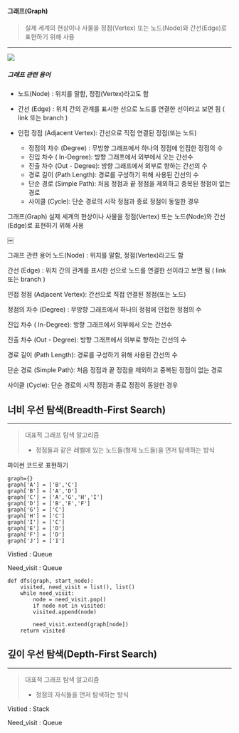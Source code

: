 #### 그래프(Graph)

> 실제 세계의 현상이나 사물을 정점(Vertex) 또는 노드(Node)와 간선(Edge)로 표현하기 위해 사용

---

<div style="text-align: left;"><img style="max-height:50%; max-width:45%; " src="https://www.fun-coding.org/00_Images/graph.png"></div>



##### 그래프 관련 용어

- 노드(Node) : 위치를 말함, 정점(Vertex)라고도 함
- 간선 (Edge) : 위치 간의 관계를 표시한 선으로 노드를 연결한 선이라고 보면 됨 ( link 또는 branch )

- 인접 정점 (Adjacent Vertex): 간선으로 직접 연결된 정점(또는 노드)
  - 정점의 차수 (Degree) : 무방향 그래프에서 하나의 정점에 인접한 정점의 수
  - 진입 차수 ( In-Degree): 방향 그래프에서 외부에서 오는 간선수
  - 진출 차수 (Out - Degree): 방향 그래프에서 외부로 향하는 간선의 수
  - 경로 길이 (Path Length): 경로를 구성하기 위해 사용된 간선의 수
  - 단순 경로 (Simple Path): 처음 정점과 끝 정점을 제외하고 중복된 정점이 없는 경로 
  - 사이클 (Cycle): 단순 경로의 시작 정점과 종료 정점이 동일한 경우

















그래프(Graph)
실제 세계의 현상이나 사물을 정점(Vertex) 또는 노드(Node)와 간선(Edge)로 표현하기 위해 사용


￼

그래프 관련 용어
노드(Node) : 위치를 말함, 정점(Vertex)라고도 함

간선 (Edge) : 위치 간의 관계를 표시한 선으로 노드를 연결한 선이라고 보면 됨 ( link 또는 branch )

인접 정점 (Adjacent Vertex): 간선으로 직접 연결된 정점(또는 노드)

정점의 차수 (Degree) : 무방향 그래프에서 하나의 정점에 인접한 정점의 수

진입 차수 ( In-Degree): 방향 그래프에서 외부에서 오는 간선수

진출 차수 (Out - Degree): 방향 그래프에서 외부로 향하는 간선의 수

경로 길이 (Path Length): 경로를 구성하기 위해 사용된 간선의 수

단순 경로 (Simple Path): 처음 정점과 끝 정점을 제외하고 중복된 정점이 없는 경로 

사이클 (Cycle): 단순 경로의 시작 정점과 종료 정점이 동일한 경우















## 너비 우선 탐색(Breadth-First Search)

---

> 대표적 그래프 탐색 알고리즘 
>
> - 정점들과 같은 레벨에 있는 노드들(형제 노드들)을 먼저 탐색하는 방식



파이썬 코드로 표현하기

```python3
graph={}
graph['A'] = ['B','C']
graph['B'] = ['A','D']
graph['C'] = ['A','G','H','I']
graph['D'] = ['B','E','F']
graph['G'] = ['C']
graph['H'] = ['C']
graph['I'] = ['C']
graph['E'] = ['D']
graph['F'] = ['D']
graph['J'] = ['I']
```



Vistied : Queue

Need_visit : Queue

```python3
def dfs(graph, start_node):
    visited, need_visit = list(), list()
    while need_visit:
        node = need_visit.pop()
        if node not in visited:
        visited.append(node)
        
        need_visit.extend(graph[node])
    return visited
```







## 깊이 우선 탐색(Depth-First Search)

---

> 대표적 그래프 탐색 알고리즘
>
> - 정점의 자식들을 먼저 탐색하는 방식







Vistied : Stack

Need_visit : Queue







## 